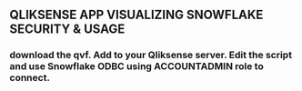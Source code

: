 ## QLIKSENSE APP VISUALIZING SNOWFLAKE SECURITY & USAGE 

### download the qvf. Add to your Qliksense server. Edit the script and use Snowflake ODBC using ACCOUNTADMIN role to connect.
